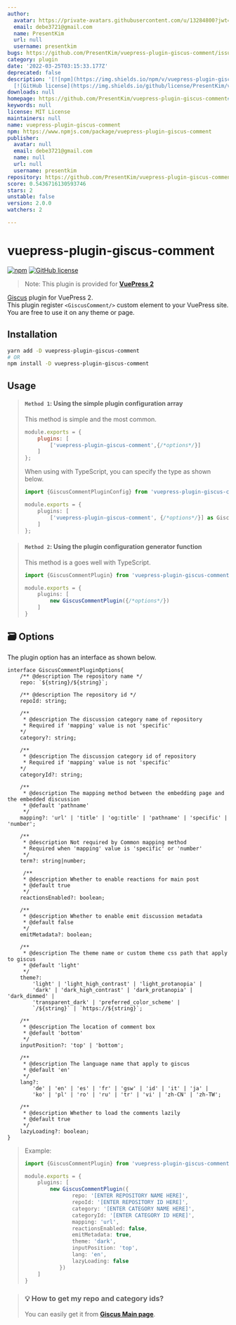 ```yaml
---
author:
  avatar: https://private-avatars.githubusercontent.com/u/13284800?jwt=eyJhbGciOiJIUzI1NiIsInR5cCI6IkpXVCJ9.eyJpc3MiOiJnaXRodWIuY29tIiwiYXVkIjoicmF3LmdpdGh1YnVzZXJjb250ZW50LmNvbSIsImtleSI6ImtleTEiLCJleHAiOjE3MzQ2NzE3NjAsIm5iZiI6MTczNDY3MDU2MCwicGF0aCI6Ii91LzEzMjg0ODAwIn0.6ESs6JDv5lKv1lWoKcxPg9CGtvF-SfALC29xTjboHE4&v=4
  email: debe3721@gmail.com
  name: PresentKim
  url: null
  username: presentkim
bugs: https://github.com/PresentKim/vuepress-plugin-giscus-comment/issues
category: plugin
date: '2022-03-25T03:15:33.177Z'
deprecated: false
description: '[![npm](https://img.shields.io/npm/v/vuepress-plugin-giscus-comment.svg)](https://www.npmjs.com/package/vuepress-plugin-giscus-comment)
  [![GitHub license](https://img.shields.io/github/license/PresentKim/vuepress-plugin-giscus-comment.svg)](https://github'
downloads: null
homepage: https://github.com/PresentKim/vuepress-plugin-giscus-comment#readme
keywords: null
license: MIT License
maintainers: null
name: vuepress-plugin-giscus-comment
npm: https://www.npmjs.com/package/vuepress-plugin-giscus-comment
publisher:
  avatar: null
  email: debe3721@gmail.com
  name: null
  url: null
  username: presentkim
repository: https://github.com/PresentKim/vuepress-plugin-giscus-comment
score: 0.5436716130593746
stars: 2
unstable: false
version: 2.0.0
watchers: 2

---
```


# vuepress-plugin-giscus-comment

[![npm](https://img.shields.io/npm/v/vuepress-plugin-giscus-comment.svg)](https://www.npmjs.com/package/vuepress-plugin-giscus-comment) [![GitHub license](https://img.shields.io/github/license/PresentKim/vuepress-plugin-giscus-comment.svg)](https://github.com/PresentKim/vuepress-plugin-giscus-comment/blob/master/LICENSE)
> Note: This plugin is provided for [**VuePress 2**](https://v2.vuepress.vuejs.org/)

[Giscus](https://giscus.app/) plugin for VuePress 2.   
This plugin register `<GiscusComment/>` custom element to your VuePress site.  
You are free to use it on any theme or page.

## Installation

```bash
yarn add -D vuepress-plugin-giscus-comment
# OR
npm install -D vuepress-plugin-giscus-comment
```

## Usage

> #### **`Method 1`**: Using the simple plugin configuration array
> This method is simple and the most common.
> ```javascript
> module.exports = {
>     plugins: [
>         ['vuepress-plugin-giscus-comment',{/*options*/}]
>     ]
> };
> ```
>
> When using with TypeScript, you can specify the type as shown below.
> ```typescript
> import {GiscusCommentPluginConfig} from 'vuepress-plugin-giscus-comment'
> 
> module.exports = {
>     plugins: [
>         ['vuepress-plugin-giscus-comment', {/*options*/}] as GiscusCommentPluginConfig
>     ]
> };
> ```

> #### **`Method 2`**: Using the plugin configuration generator function
> This method is a goes well with TypeScript.
> ```typescript
> import {GiscusCommentPlugin} from 'vuepress-plugin-giscus-comment';
> 
> module.exports = {
>     plugins: [
>         new GiscusCommentPlugin({/*options*/})
>     ]
> }
> ```

## :card_file_box: Options

The plugin option has an interface as shown below.

```typscript
interface GiscusCommentPluginOptions{
    /** @description The repository name */
    repo: `${string}/${string}`;

    /** @description The repository id */
    repoId: string;
    
    /** 
     * @description The discussion category name of repository
     * Required if 'mapping' value is not 'specific'
    */
    category?: string;

    /** 
     * @description The discussion category id of repository
     * Required if 'mapping' value is not 'specific'
    */
    categoryId?: string;

    /**
     * @description The mapping method between the embedding page and the embedded discussion
     * @default 'pathname'
     */
    mapping?: 'url' | 'title' | 'og:title' | 'pathname' | 'specific' | 'number';
    
    /**
     * @description Not required by Common mapping method
     * Required when 'mapping' value is 'specific' or 'number'
     */
    term?: string|number;
    
     /**
     * @description Whether to enable reactions for main post
     * @default true
     */
    reactionsEnabled?: boolean;

    /**
     * @description Whether to enable emit discussion metadata
     * @default false
     */
    emitMetadata?: boolean;

    /**
     * @description The theme name or custom theme css path that apply to giscus
     * @default 'light'
     */
    theme?:
        'light' | 'light_high_contrast' | 'light_protanopia' |
        'dark' | 'dark_high_contrast' | 'dark_protanopia' | 'dark_dimmed' |
        'transparent_dark' | 'preferred_color_scheme' |
        `/${string}` | `https://${string}`;

    /**
     * @description The location of comment box
     * @default 'bottom'
     */
    inputPosition?: 'top' | 'bottom';

    /**
     * @description The language name that apply to giscus
     * @default 'en'
     */
    lang?:
        'de' | 'en' | 'es' | 'fr' | 'gsw' | 'id' | 'it' | 'ja' |
        'ko' | 'pl' | 'ro' | 'ru' | 'tr' | 'vi' | 'zh-CN' | 'zh-TW';

    /**
     * @description Whether to load the comments lazily
     * @default true
     */
    lazyLoading?: boolean;
}
```

> Example:
> ```typescript
> import {GiscusCommentPlugin} from 'vuepress-plugin-giscus-comment';
> 
> module.exports = {
>     plugins: [
>         new GiscusCommentPlugin({
>                repo: '[ENTER REPOSITORY NAME HERE]',
>                repoId: '[ENTER REPOSITORY ID HERE]',
>                category: '[ENTER CATEGORY NAME HERE]',
>                categoryId: '[ENTER CATEGORY ID HERE]',
>                mapping: 'url',
>                reactionsEnabled: false,
>                emitMetadata: true,
>                theme: 'dark',
>                inputPosition: 'top',
>                lang: 'en',
>                lazyLoading: false
>            })
>     ]
> }
> ```

> ### :bulb: How to get my repo and category ids?
> 
> You can easily get it from [**Giscus Main page**](https://giscus.app/).